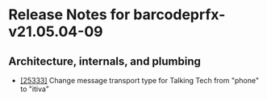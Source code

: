 
# Release Notes for barcodeprfx-v21.05.04-09

## Architecture, internals, and plumbing

- [[25333]](http://bugs.koha-community.org/bugzilla3/show_bug.cgi?id=25333) Change message transport type for Talking Tech from "phone" to "itiva"


